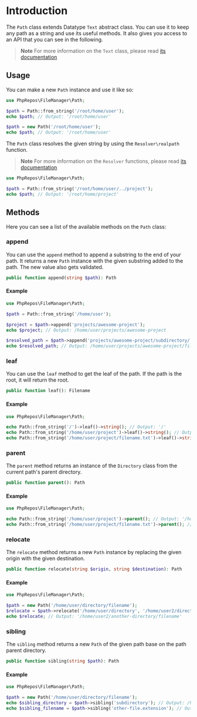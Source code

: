 # Introduction

The `Path` class extends Datatype `Text` abstract class.
You can use it to keep any path as a string and use its useful methods.
It also gives you access to an API that you can see in the following.

> **Note**
> For more information on the `Text` class, please read [its documentation](https://phpkg.com/packages/datatype/documentations/text-class)

## Usage

You can make a new `Path` instance and use it like so:

```php
use PhpRepos\FileManager\Path;

$path = Path::from_string('/root/home/user');
echo $path; // Output: '/root/home/user'

$path = new Path('/root/home/user');
echo $path; // Output: '/root/home/user'
```

The `Path` class resolves the given string by using the `Resolver\realpath` function.

> **Note**
> For more information on the `Resolver` functions, please read [its documentation](https://phpkg.com/packages/file-manager/documentations/resolver-functions)

```php
use PhpRepos\FileManager\Path;

$path = Path::from_string('/root/home/user/../project');
echo $path; // Output: '/root/home/project'
```

## Methods

Here you can see a list of the available methods on the `Path` class:

### append

You can use the `append` method to append a substring to the end of your path.
It returns a new `Path` instance with the given substring added to the path.
The new value also gets validated.

```php
public function append(string $path): Path
```

#### Example

```php
use PhpRepos\FileManager\Path;

$path = Path::from_string('/home/user');

$project = $path->append('projects/awesome-project');
echo $project; // Output: /home/user/projects/awesome-project

$resolved_path = $path->append('projects/awesome-project/subdirectory/../filename.txt');
echo $resolved_path; // Output: /home/user/projects/awesome-project/filename.txt
```

### leaf

You can use the `leaf` method to get the leaf of the path.
If the path is the root, it will return the root.

```php
public function leaf(): Filename
```

#### Example

```php
use PhpRepos\FileManager\Path;

echo Path::from_string('/')->leaf()->string(); // Output: '/'
echo Path::from_string('/home/user/project')->leaf()->string(); // Output: 'project'
echo Path::from_string('/home/user/project/filename.txt')->leaf()->string(); // Output: 'filename.txt' 
```

### parent

The `parent` method returns an instance of the `Directory` class from the current path's parent directory.

```php
public function parent(): Path
```

#### Example

```php
use PhpRepos\FileManager\Path;

echo Path::from_string('/home/user/project')->parent(); // Output: '/home/user'
echo Path::from_string('/home/user/project/filename.txt')->parent(); // Output: '/home/user/project' 
```

### relocate

The `relocate` method returns a new `Path` instance by replacing the given origin with the given destination.

```php
public function relocate(string $origin, string $destination): Path
```

#### Example

```php
use PhpRepos\FileManager\Path;

$path = new Path('/home/user/directory/filename');
$relocate = $path->relocate('/home/user/directory', '/home/user2/directory/../another-directory');
echo $relocate; // Output: '/home/user2/another-directory/filename' 
```

### sibling

The `sibling` method returns a new `Path` of the given path base on the path parent directory.

```php
public function sibling(string $path): Path
```

#### Example

```php
use PhpRepos\FileManager\Path;

$path = new Path('/home/user/directory/filename');
echo $sibling_directory = $path->sibling('subdirectory'); // Output: /home/user/directory/subdirectory
echo $sibling_filename = $path->sibling('other-file.extension'); // Output: /home/user/directory/other-file.extension
```
